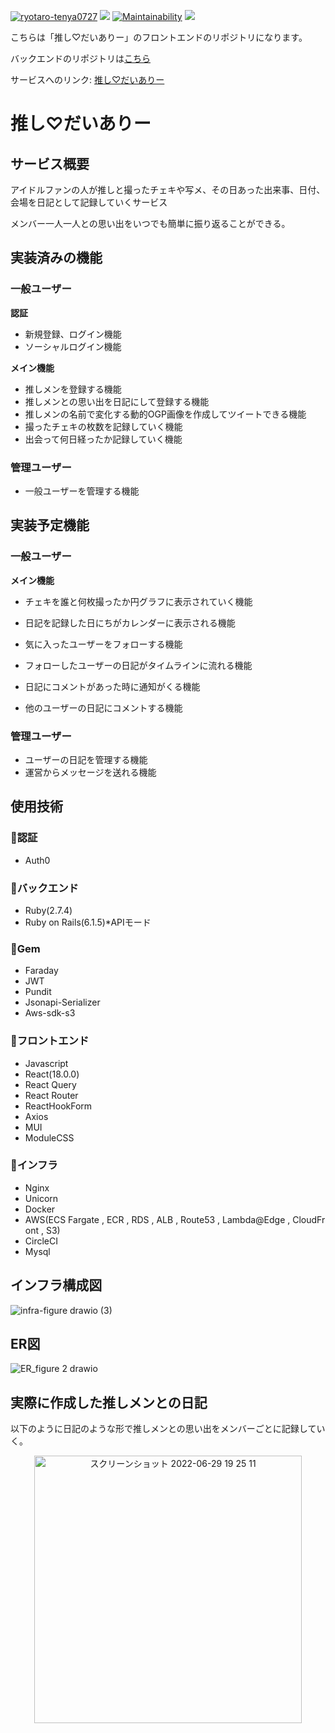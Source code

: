 [![ryotaro-tenya0727](https://circleci.com/gh/ryotaro-tenya0727/portfolio-backend.svg?style=shield)](https://app.circleci.com/pipelines/github/ryotaro-tenya0727/portfolio-backend)
<img src="https://img.shields.io/badge/rails-v6.1.5-red">
[![Maintainability](https://api.codeclimate.com/v1/badges/f03042d62ad2f2d6026f/maintainability)](https://codeclimate.com/github/ryotaro-tenya0727/portfolio-backend/maintainability)
<a href="https://codeclimate.com/github/ryotaro-tenya0727/portfolio-backend/test_coverage"><img src="https://api.codeclimate.com/v1/badges/f03042d62ad2f2d6026f/test_coverage" /></a>

こちらは「推し♡だいありー」のフロントエンドのリポジトリになります。

バックエンドのリポジトリは[こちら](https://github.com/ryotaro-tenya0727/portfolio-backend)

サービスへのリンク: [推し♡だいありー](https://www.oshi-diary.com/)

# 推し♡だいありー

## サービス概要

アイドルファンの人が推しと撮ったチェキや写メ、その日あった出来事、日付、会場を日記として記録していくサービス

メンバー一人一人との思い出をいつでも簡単に振り返ることができる。

## 実装済みの機能

### 一般ユーザー

**認証**

- 新規登録、ログイン機能
- ソーシャルログイン機能

**メイン機能**

- 推しメンを登録する機能
- 推しメンとの思い出を日記にして登録する機能
- 推しメンの名前で変化する動的OGP画像を作成してツイートできる機能
- 撮ったチェキの枚数を記録していく機能
- 出会って何日経ったか記録していく機能

### 管理ユーザー
- 一般ユーザーを管理する機能

## 実装予定機能

### 一般ユーザー

**メイン機能**

- チェキを誰と何枚撮ったか円グラフに表示されていく機能
- 日記を記録した日にちがカレンダーに表示される機能

- 気に入ったユーザーをフォローする機能
- フォローしたユーザーの日記がタイムラインに流れる機能
- 日記にコメントがあった時に通知がくる機能
- 他のユーザーの日記にコメントする機能


### 管理ユーザー
- ユーザーの日記を管理する機能
- 運営からメッセージを送れる機能

## 使用技術

### 🔻認証
- Auth0

### 🔻バックエンド
- Ruby(2.7.4)
- Ruby&nbsp;on&nbsp;Rails(6.1.5)*APIモード

### 🔻Gem
- Faraday
- JWT
- Pundit
- Jsonapi-Serializer
- Aws-sdk-s3

### 🔻フロントエンド
- Javascript
- React(18.0.0)
- React&nbsp;Query
- React&nbsp;Router
- ReactHookForm
- Axios
- MUI
- ModuleCSS

### 🔻インフラ
- Nginx
- Unicorn
- Docker
- AWS(ECS&nbsp;Fargate&nbsp;,&nbsp;ECR&nbsp;,&nbsp;RDS&nbsp;,&nbsp;ALB&nbsp;,&nbsp;Route53&nbsp;,&nbsp;Lambda@Edge&nbsp;,&nbsp;CloudFront&nbsp;,&nbsp;S3)
- CircleCI
- Mysql



## インフラ構成図
![infra-figure drawio (3)](https://user-images.githubusercontent.com/71915489/176634308-bd77985e-34c3-4d72-9f6e-61d2a929dfc2.png)



## ER図

![ER_figure 2 drawio](https://user-images.githubusercontent.com/71915489/176408993-afc680e7-c584-4245-8cdb-178c367671bd.png)


## 実際に作成した推しメンとの日記

以下のように日記のような形で推しメンとの思い出をメンバーごとに記録していく。　
<div align="center">
<img width="428" alt="スクリーンショット 2022-06-29 19 25 11" src="https://user-images.githubusercontent.com/71915489/176414909-346fb442-41c7-4ee1-bd14-2e3d3f32dbfc.png">
</div>








